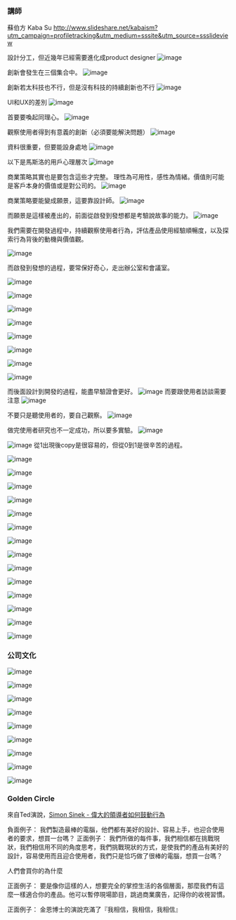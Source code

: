 

### 講師
蘇伯方 Kaba Su
http://www.slideshare.net/kabaism?utm_campaign=profiletracking&utm_medium=sssite&utm_source=ssslideview

設計分工，但近幾年已經需要進化成product designer
![image](https://farm2.staticflickr.com/1624/26663252091_03db4ecdda_o.png)

創新會發生在三個集合中。
![image](https://farm2.staticflickr.com/1558/26125731393_cef1ae8484_o.png)

創新若太科技也不行，但是沒有科技的持續創新也不行
![image](https://farm2.staticflickr.com/1649/26456917230_ecf98228b5_o.png)


UI和UX的差別
![image](https://farm2.staticflickr.com/1635/26703080356_f46b98a1e1_o.png)

首要要喚起同理心。
![image](https://farm2.staticflickr.com/1524/26663063321_156df33ee9_o.png)

觀察使用者得到有意義的創新（必須要能解決問題）
![image](https://farm2.staticflickr.com/1712/26703541966_de8c732eea_o.png)

資料很重要，但要能設身處地
![image](https://farm2.staticflickr.com/1623/26729112195_ed4a2f3087_o.png)

以下是馬斯洛的用戶心理層次
![image](https://farm2.staticflickr.com/1702/26125435043_34bd15a2f8_o.png)

商業策略其實也是要包含這些才完整。
理性為可用性，感性為情緒。價值則可能是客戶本身的價值或是對公司的。
![image](https://farm2.staticflickr.com/1639/26125446263_5578a9e2da_o.png)

商業策略要能變成願景，這要靠設計師。
![image](https://farm2.staticflickr.com/1495/26122771494_7950bf3487_o.png)

而願景是這樣被產出的，前面從啟發到發想都是考驗說故事的能力。
![image](https://farm2.staticflickr.com/1643/26122785994_560ef98918_o.png)

我們需要在開發過程中，持續觀察使用者行為，評估產品使用經驗順暢度，以及探索行為背後的動機與價值觀。

![image](https://farm2.staticflickr.com/1555/26729232275_e51ba57c93_o.png)

而啟發到發想的過程，要常保好奇心，走出辦公室和會議室。

![image](https://farm2.staticflickr.com/1597/26729573235_c656dfa16c_o.png)


![image](https://farm2.staticflickr.com/1660/26456999250_02ca6ae32d_o.png)

![image](https://farm2.staticflickr.com/1672/26457007340_00a8984a91_o.png)

![image](https://farm2.staticflickr.com/1565/26125858903_f46b66d41b_o.png)

![image](https://farm2.staticflickr.com/1674/26125872333_1f8ac04ed0_o.png)

![image](https://farm2.staticflickr.com/1624/26457030520_78186ce098_o.png)

![image](https://farm2.staticflickr.com/1622/26457046570_7872390192_o.png)


![image](https://farm2.staticflickr.com/1446/26125903583_a275333783_o.png)

而後面設計到開發的過程，能盡早驗證會更好。
![image](https://farm2.staticflickr.com/1553/26456736370_be71c3fcd9_o.png)
而要跟使用者訪談需要注意
![image](https://farm2.staticflickr.com/1661/26125592923_363509f5b6_o.png)

不要只是聽使用者的，要自己觀察。
![image](https://farm2.staticflickr.com/1577/26456768880_0dc03a4a90_o.png)

做完使用者研究也不一定成功，所以要多實驗。
![image](https://farm2.staticflickr.com/1623/26125611453_85d4d2afb1_o.png)


![image](https://farm2.staticflickr.com/1462/26126748873_a2739ce40c_o.png)
從1出現後copy是很容易的，但從0到1是很辛苦的過程。

![image](https://farm2.staticflickr.com/1645/26126764393_c2bccbf2f8_o.png)


![image](https://farm2.staticflickr.com/1449/26124257574_b162decedc_o.png)

![image](https://farm2.staticflickr.com/1642/26124288544_c063113ee2_o.png)

![image](https://farm2.staticflickr.com/1591/26124302154_c09fab3538_o.png)

![image](https://farm2.staticflickr.com/1463/26704676696_e5b2c2e233_o.png)

![image](https://farm2.staticflickr.com/1505/26730655095_116519334f_o.png)

![image](https://farm2.staticflickr.com/1540/26637502242_351bc22971_o.png)


![image](https://farm2.staticflickr.com/1511/26637515262_ea68a2a4bb_o.png)

![image](https://farm2.staticflickr.com/1556/26124349134_8a907afe91_o.png)

![image](https://farm2.staticflickr.com/1498/26704727636_c6ac3d4037_o.png)

![image](https://farm2.staticflickr.com/1558/26126910263_00105d2c8b_o.png)

![image](https://farm2.staticflickr.com/1598/26730710525_ea1384ee3c_o.png)

![image](https://farm2.staticflickr.com/1469/26126942863_cc06b9ea68_o.png)


![image](https://farm2.staticflickr.com/1623/26730727875_7f3841cbfd_o.png)


### 公司文化
![image](https://farm2.staticflickr.com/1655/26730768095_50d8631d48_o.png)

![image](https://farm2.staticflickr.com/1502/26458200660_169aa20757_o.png)


![image](https://farm2.staticflickr.com/1494/26127011663_7e46d49697_o.png)

![image](https://farm2.staticflickr.com/1676/26637622792_de3826d408_o.png)

![image](https://farm2.staticflickr.com/1643/26704820976_aa2f851739_o.png)

![image](https://farm2.staticflickr.com/1599/26637637512_da15e92fd8_o.png)

![image](https://farm2.staticflickr.com/1566/26730811125_82642a667d_o.png)

![image](https://farm2.staticflickr.com/1630/26664609561_6140b97e64_o.png)

![image](https://farm2.staticflickr.com/1491/26730837625_65290f649f_o.png)

### Golden Circle
來自Ted演說，[Simon Sinek - 偉大的領導者如何鼓動行為](https://www.youtube.com/watch?v=sZw8a8y85BU) 


負面例子：
我們製造最棒的電腦，他們都有美好的設計、容易上手，也迎合使用者的要求，想買一台嗎？
正面例子：
我們所做的每件事，我們相信都在挑戰現狀，我們相信用不同的角度思考，我們挑戰現狀的方式，是使我們的產品有美好的設計，容易使用而且迎合使用者，我們只是恰巧做了很棒的電腦，想買一台嗎？

人們會買你的為什麼

正面例子：
要是像你這樣的人，想要完全的掌控生活的各個層面，那麼我們有這麼一樣適合你的產品。他可以暫停現場節目，跳過商業廣告，記得你的收視習慣。

正面例子：
金恩博士的演說充滿了『我相信，我相信，我相信』

